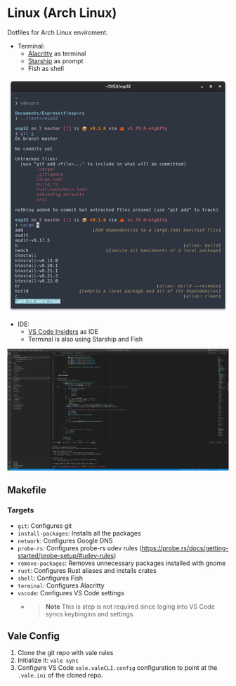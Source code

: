 # Linux (Arch Linux)
Dotfiles for Arch Linux enviroment.

- Terminal:
  - [Alacritty](https://alacritty.org/) as terminal
  - [Starship](https://starship.rs/) as prompt
  - Fish as shell

![Terminal](assets/terminal.png)

- IDE:
  - [VS Code Insiders](https://code.visualstudio.com/insiders/) as IDE
  - Terminal is also using Starship and Fish

![VS Code](assets/vscode.png)

## Makefile
### Targets
* `git`: Configures git
* `install-packages`: Installs all the packages
* `network`: Configures Google DNS
* `probe-rs`: Configures probe-rs udev rules (https://probe.rs/docs/getting-started/probe-setup/#udev-rules)
* `remove-packages`: Removes unnecessary packages installed with gnome
* `rust`: Configures Rust aliases and installs crates
* `shell`: Configures Fish
* `terminal`: Configures Alacritty
* `vscode`: Configures VS Code settings
  * > **Note**
    > This is step is not required since loging into VS Code syncs keybingins and settings.

## Vale Config
1. Clone the git repo with vale rules
2. Initialize it: `vale sync`
3. Configure VS Code `vale.valeCLI.config` configuration to point at the `.vale.ini` of the cloned repo.
